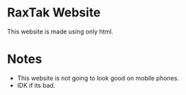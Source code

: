 # RaxTak Website
This website is made using only html.
# Notes
<ul>
<li>This website is not going to look good on mobile phones.</li>
<li>IDK if its bad.</li>
</ul>
